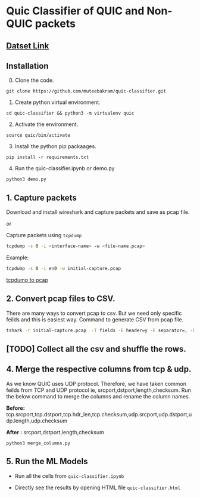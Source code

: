 # Quic Classifier of QUIC and Non-QUIC packets

## [Datset Link](https://drive.google.com/drive/u/1/folders/1ShLIMt0m0-cjEuRZ-TBn9hh1JwZx_LhG)

## Installation

0. Clone the code.

```
git clone https://github.com/muteebakram/quic-classifier.git
```

1. Create python virtual environment.

```
cd quic-classifier && python3 -m virtualenv quic
```

2. Activate the environment.

```
source quic/bin/activate
```

3. Install the python pip packaages.

```
pip install -r requirements.txt
```

4. Run the quic-classifier.ipynb or demo.py
```
python3 demo.py
```

## 1. Capture packets

Download and install wireshark and capture packets and save as pcap file.

or

Capture packets using `tcpdump`

```sh
tcpdump -s 0 -i <interface-name> -w <file-name.pcap>
```

Example:

```sh
tcpdump -s 0 -i en0 -w initial-capture.pcap
```

[tcpdump to pcap](https://linuxexplore.com/2012/06/07/use-tcpdump-to-capture-in-a-pcap-file-wireshark-dump/)

## 2. Convert pcap files to CSV.

There are many ways to convert pcap to csv. But we need only specific feilds and this is easiest way. Command to generate CSV from pcap file.

```sh
tshark -r initial-capture.pcap  -T fields -E header=y -E separator=, -E occurrence=f  -e frame.encap_type -e frame.time_epoch -e frame.len -e frame.cap_len -e eth.src -e eth.dst -e ip.version -e ip.hdr_len -e ip.tos -e ip.id -e ip.flags -e ip.flags.rb -e ip.flags.df -e ip.flags.mf -e ip.frag_offset -e ip.ttl -e ip.proto -e ip.checksum -e ip.src -e ip.dst -e ip.len -e ip.dsfield -e tcp.srcport -e tcp.dstport -e tcp.hdr_len -e tcp.checksum -e udp.srcport -e udp.dstport -e udp.length -e udp.checksum -e quic > initial.csv
```

## [TODO] Collect all the csv and shuffle the rows.

## 4. Merge the respective columns from tcp & udp.

As we know QUIC uses UDP protocol. Therefore, we have taken common feilds from TCP and UDP protocol ie, srcport,dstport,length,checksum. Run the below command to merge the columns and rename the column names.

**Before:** tcp.srcport,tcp.dstport,tcp.hdr_len,tcp.checksum,udp.srcport,udp.dstport,udp.length,udp.checksum

**After :** srcport,dstport,length,checksum

```
python3 merge_columns.py
```

## 5. Run the ML Models

- Run all the cells from `quic-classifier.ipynb`

- Directly see the results by opening HTML file `quic-classifier.html`
